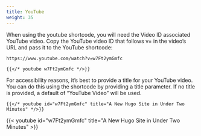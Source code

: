 ```yaml
---
title: YouTube
weight: 35
---
```


When using the youtube shortcode, you will need the Video ID associated YouTube video.
Copy the YouTube video ID that follows v= in the video’s URL and pass it to the YouTube shortcode:
```
https://www.youtube.com/watch?v=w7Ft2ymGmfc
```

```
{{</* youtube w7Ft2ymGmfc */>}}
```

For accessibility reasons, it’s best to provide a title for your YouTube video. You can do this using the shortcode by providing a title parameter.
If no title is provided, a default of “YouTube Video” will be used.

```
{{</* youtube id="w7Ft2ymGmfc" title="A New Hugo Site in Under Two Minutes" */>}}
```

{{< youtube id="w7Ft2ymGmfc" title="A New Hugo Site in Under Two Minutes" >}}
